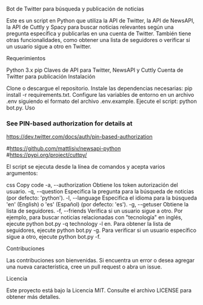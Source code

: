 Bot de Twitter para búsqueda y publicación de noticias

Este es un script en Python que utiliza la API de Twitter, la API de NewsAPI, la API de Cuttly y Spacy para buscar noticias relevantes según una pregunta específica y publicarlas en una cuenta de Twitter. También tiene otras funcionalidades, como obtener una lista de seguidores o verificar si un usuario sigue a otro en Twitter.

Requerimientos

Python 3.x
pip
Claves de API para Twitter, NewsAPI y Cuttly
Cuenta de Twitter para publicación
Instalación

Clone o descargue el repositorio.
Instale las dependencias necesarias: pip install -r requirements.txt.
Configure las variables de entorno en un archivo .env siguiendo el formato del archivo .env.example.
Ejecute el script: python bot.py.
Uso

### See PIN-based authorization for details at
https://dev.twitter.com/docs/auth/pin-based-authorization

#https://github.com/mattlisiv/newsapi-python
#https://pypi.org/project/cuttpy/

El script se ejecuta desde la línea de comandos y acepta varios argumentos:

css
Copy code
-a, --authorization    Obtiene los token autorización del usuario.
-q, --question         Especifica la pregunta para la búsqueda de noticias (por defecto: 'python').
-l, --language         Especifica el idioma para la búsqueda 'en' (English) o 'es' (Español) (por defecto: 'es').
-g, --getuser          Obtiene la lista de seguidores.
-f, --friends          Verifica si un usuario sigue a otro.
Por ejemplo, para buscar noticias relacionadas con "tecnología" en inglés, ejecute python bot.py -q technology -l en. Para obtener la lista de seguidores, ejecute python bot.py -g. Para verificar si un usuario específico sigue a otro, ejecute python bot.py -f.

Contribuciones

Las contribuciones son bienvenidas. Si encuentra un error o desea agregar una nueva característica, cree un pull request o abra un issue.

Licencia

Este proyecto está bajo la Licencia MIT. Consulte el archivo LICENSE para obtener más detalles.
